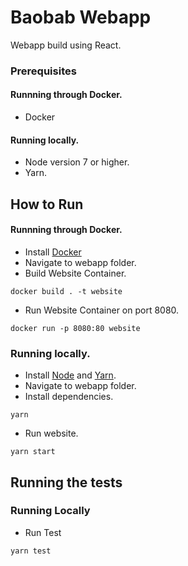 # Baobab Webapp

Webapp build using React.

### Prerequisites
#### Runnning through Docker.
- Docker 

#### Running locally.
- Node version 7 or higher.
- Yarn.


## How to Run

#### Runnning through Docker.
- Install [Docker](https://docs.docker.com/install/)
- Navigate to webapp folder.
- Build Website Container.
```
docker build . -t website
```
- Run Website Container on port 8080.
```
docker run -p 8080:80 website
```

### Running locally.
- Install [Node](https://nodejs.org/en/download/) and [Yarn](https://yarnpkg.com/lang/en/docs/install/#debian-stable).
- Navigate to webapp folder.
- Install dependencies.
```
yarn
```
- Run website.
```
yarn start
```

## Running the tests

### Running Locally
- Run Test
```
yarn test
```